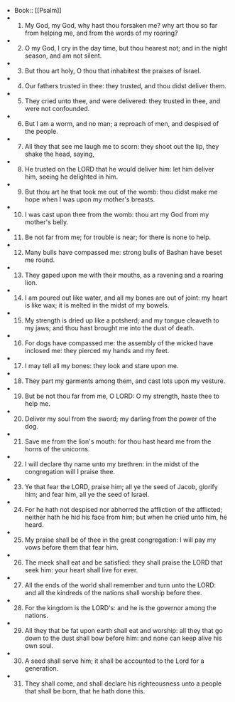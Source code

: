 - Book:: [[Psalm]]
- 1. My God, my God, why hast thou forsaken me? why art thou so far from helping me, and from the words of my roaring?
- 2. O my God, I cry in the day time, but thou hearest not; and in the night season, and am not silent.
- 3. But thou art holy, O thou that inhabitest the praises of Israel.
- 4. Our fathers trusted in thee: they trusted, and thou didst deliver them.
- 5. They cried unto thee, and were delivered: they trusted in thee, and were not confounded.
- 6. But I am a worm, and no man; a reproach of men, and despised of the people.
- 7. All they that see me laugh me to scorn: they shoot out the lip, they shake the head, saying,
- 8. He trusted on the LORD that he would deliver him: let him deliver him, seeing he delighted in him.
- 9. But thou art he that took me out of the womb: thou didst make me hope when I was upon my mother's breasts.
- 10. I was cast upon thee from the womb: thou art my God from my mother's belly.
- 11. Be not far from me; for trouble is near; for there is none to help.
- 12. Many bulls have compassed me: strong bulls of Bashan have beset me round.
- 13. They gaped upon me with their mouths, as a ravening and a roaring lion.
- 14. I am poured out like water, and all my bones are out of joint: my heart is like wax; it is melted in the midst of my bowels.
- 15. My strength is dried up like a potsherd; and my tongue cleaveth to my jaws; and thou hast brought me into the dust of death.
- 16. For dogs have compassed me: the assembly of the wicked have inclosed me: they pierced my hands and my feet.
- 17. I may tell all my bones: they look and stare upon me.
- 18. They part my garments among them, and cast lots upon my vesture.
- 19. But be not thou far from me, O LORD: O my strength, haste thee to help me.
- 20. Deliver my soul from the sword; my darling from the power of the dog.
- 21. Save me from the lion's mouth: for thou hast heard me from the horns of the unicorns.
- 22. I will declare thy name unto my brethren: in the midst of the congregation will I praise thee.
- 23. Ye that fear the LORD, praise him; all ye the seed of Jacob, glorify him; and fear him, all ye the seed of Israel.
- 24. For he hath not despised nor abhorred the affliction of the afflicted; neither hath he hid his face from him; but when he cried unto him, he heard.
- 25. My praise shall be of thee in the great congregation: I will pay my vows before them that fear him.
- 26. The meek shall eat and be satisfied: they shall praise the LORD that seek him: your heart shall live for ever.
- 27. All the ends of the world shall remember and turn unto the LORD: and all the kindreds of the nations shall worship before thee.
- 28. For the kingdom is the LORD's: and he is the governor among the nations.
- 29. All they that be fat upon earth shall eat and worship: all they that go down to the dust shall bow before him: and none can keep alive his own soul.
- 30. A seed shall serve him; it shall be accounted to the Lord for a generation.
- 31. They shall come, and shall declare his righteousness unto a people that shall be born, that he hath done this.
